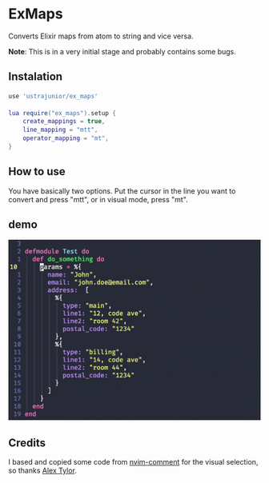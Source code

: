 # ExMaps

Converts Elixir maps from atom to string and vice versa.

**Note**: This is in a very initial stage and probably contains some bugs.


## Instalation

```lua
use 'ustrajunior/ex_maps'

lua require("ex_maps").setup {
	create_mappings = true,
	line_mapping = "mtt",
	operator_mapping = "mt",
}
```

## How to use

You have basically two options. Put the cursor in the line you want to convert and press "mtt", or in visual mode, press "mt".

## demo
![screenshot](./screenshots/ex_maps.gif)

## Credits

I based and copied some code from [nvim-comment](https://github.com/terrortylor/nvim-comment) for the visual selection, so thanks [Alex Tylor](https://github.com/terrortylor).
